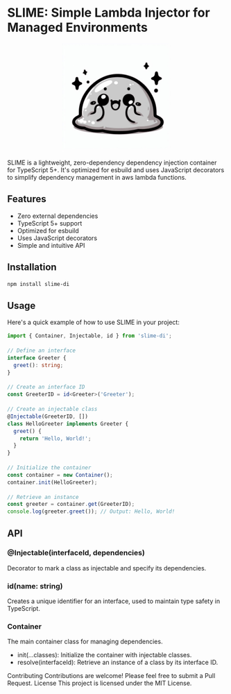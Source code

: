 # SLIME: Simple Lambda Injector for Managed Environments

<p align="center">
    <img src="logo.jpg" width="250"/>
</p>

SLIME is a lightweight, zero-dependency dependency injection container for TypeScript 5+. It's optimized for esbuild and
uses JavaScript decorators to simplify dependency management in aws lambda functions.

## Features

- Zero external dependencies
- TypeScript 5+ support
- Optimized for esbuild
- Uses JavaScript decorators
- Simple and intuitive API

## Installation

```bash
npm install slime-di
```
## Usage

Here's a quick example of how to use SLIME in your project:

``` typescript
import { Container, Injectable, id } from 'slime-di';

// Define an interface
interface Greeter {
  greet(): string;
}

// Create an interface ID
const GreeterID = id<Greeter>('Greeter');

// Create an injectable class
@Injectable(GreeterID, [])
class HelloGreeter implements Greeter {
  greet() {
    return 'Hello, World!';
  }
}

// Initialize the container
const container = new Container();
container.init(HelloGreeter);

// Retrieve an instance
const greeter = container.get(GreeterID);
console.log(greeter.greet()); // Output: Hello, World!
```

## API

### @Injectable(interfaceId, dependencies)

Decorator to mark a class as injectable and specify its dependencies.

### id<T>(name: string)

Creates a unique identifier for an interface, used to maintain type safety in TypeScript.

### Container

The main container class for managing dependencies.

- init(...classes): Initialize the container with injectable classes.
- resolve(interfaceId): Retrieve an instance of a class by its interface ID.

Contributing
Contributions are welcome! Please feel free to submit a Pull Request.
License
This project is licensed under the MIT License.